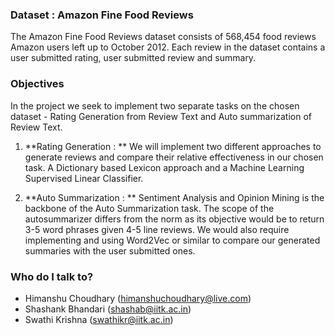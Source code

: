 
### Dataset : Amazon Fine Food Reviews ###

The Amazon Fine Food Reviews dataset consists of 568,454 food reviews Amazon users left up to October 2012. Each review in the dataset contains a user submitted rating, user submitted review and summary.

### Objectives ###

In the project we seek to implement two separate tasks on the chosen dataset - Rating Generation from Review Text and Auto summarization of Review Text.

1. **Rating Generation : **
We will implement two different approaches to generate reviews and compare their relative effectiveness in our chosen task. A Dictionary based Lexicon approach and a Machine Learning Supervised Linear Classifier.

2. **Auto Summarization : **
Sentiment Analysis and Opinion Mining is the backbone of the Auto Summarization
task. The scope of the autosummarizer differs from the norm as its objective would be to return 3-5 word phrases given 4-5 line reviews. We would also require implementing and using Word2Vec or similar to compare our generated summaries with the user submitted ones.


### Who do I talk to? ###

* Himanshu Choudhary (himanshuchoudhary@live.com)
* Shashank Bhandari (shashab@iitk.ac.in)
* Swathi Krishna (swathikr@iitk.ac.in)